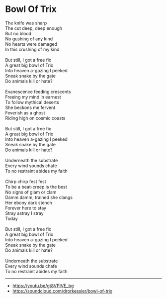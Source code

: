 # Bowl Of Trix

The knife was sharp\
The cut deep, deep enough\
But no blood\
No gushing of any kind\
No hearts were damaged\
In this crushing of my kind\
\
But still, I got a free fix\
A great big bowl of Trix\
Into heaven a-gazing I peeked\
Sneak snake by the gate\
Do animals kill or hate?\
\
Evanescence feeding crescents\
Freeing my mind in earnest\
To follow mythical deserts\
She beckons me fervent\
Feverish as a ghost\
Riding high on cosmic coasts\
\
But still, I got a free fix\
A great big bowl of Trix\
Into heaven a-gazing I peeked\
Sneak snake by the gate\
Do animals kill or hate?\
\
Underneath the substrate\
Every wind sounds chafe\
To no restraint abides my faith\
\
Chirp chirp fest fest\
To be a beat-creep is the best\
No signs of glam or clam\
Damm damm, trained she clangs\
Her ebony dark stench\
Forever here to stay\
Stray astray I stray\
Today\
\
But still, I got a free fix\
A great big bowl of Trix\
Into heaven a-gazing I peeked\
Sneak snake by the gate\
Do animals kill or hate?\
\
Underneath the substrate\
Every wind sounds chafe\
To no restraint abides my faith

---
- https://youtu.be/gt8VPIVE_bg
- https://soundcloud.com/drorkessler/bowl-of-trix
